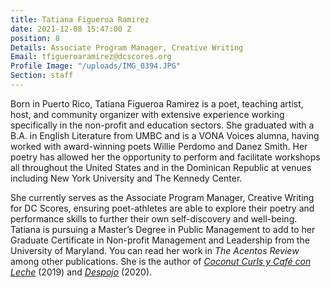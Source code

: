 ```yaml
---
title: Tatiana Figueroa Ramirez
date: 2021-12-08 15:47:00 Z
position: 8
Details: Associate Program Manager, Creative Writing
Email: tfigueroaramirez@dcscores.org
Profile Image: "/uploads/IMG_0394.JPG"
Section: staff
---
```


Born in Puerto Rico, Tatiana Figueroa Ramirez is a poet, teaching artist, host, and community organizer with extensive experience working specifically in the non-profit and education sectors. She graduated with a B.A. in English Literature from UMBC and is a VONA Voices alumna, having worked with award-winning poets Willie Perdomo and Danez Smith. Her poetry has allowed her the opportunity to perform and facilitate workshops all throughout the United States and in the Dominican Republic at venues including New York University and The Kennedy Center. 

She currently serves as the Associate Program Manager, Creative Writing for DC Scores, ensuring poet-athletes are able to explore their poetry and performance skills to further their own self-discovery and well-being. Tatiana is pursuing a Master’s Degree in Public Management to add to her Graduate Certificate in Non-profit Management and Leadership from the University of Maryland. You can read her work in *The Acentos Review* among other publications. She is the author of *[Coconut Curls y Café con Leche](https://sincerelytatiana.bigcartel.com/product/coconut-curls-y-cafe-con-leche)* (2019) and *[Despojo](https://sincerelytatiana.bigcartel.com/product/despojo)* (2020).